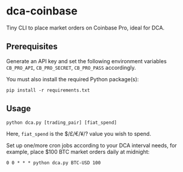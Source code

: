 # dca-coinbase

Tiny CLI to place market orders on Coinbase Pro, ideal for DCA.

## Prerequisites
Generate an API key and set the following environment variables `CB_PRO_API`, `CB_PRO_SECRET`, `CB_PRO_PASS` accordingly.

You must also install the required Python package(s):
```
pip install -r requirements.txt
```

## Usage
```
python dca.py [trading_pair] [fiat_spend]
```
Here, `fiat_spend` is the $/£/€/¥/? value you wish to spend.

Set up one/more cron jobs according to your DCA interval needs, for example, place $100 BTC market orders daily at midnight:
```
0 0 * * * python dca.py BTC-USD 100
```
